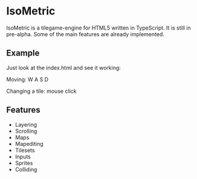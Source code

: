 # IsoMetric
IsoMetric is a tilegame-engine for HTML5 written in TypeScript. It is still in pre-alpha.
Some of the main features are already implemented. 

## Example

Just look at the index.html and see it working:

Moving: W A S D

Changing a tile: mouse click

## Features
* Layering
* Scrolling
* Maps
* Mapediting
* Tilesets
* Inputs
* Sprites
* Colliding
